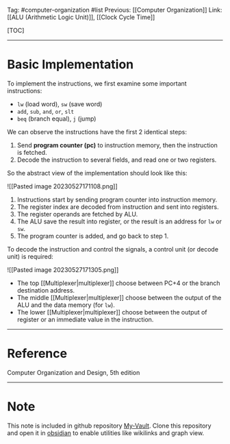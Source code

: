 Tag: #computer-organization #list 
Previous: [[Computer Organization]]
Link: [[ALU (Arithmetic Logic Unit)]], [[Clock Cycle Time]]

[TOC]

---

# Basic Implementation

To implement the instructions, we first examine some important instructions:

- `lw` (load word), `sw` (save word)
- `add`, `sub`, `and`, `or`, `slt`
- `beq` (branch equal), `j` (jump)

We can observe the instructions have the first 2 identical steps:

1. Send **program counter (pc)** to instruction memory, then the instruction is fetched.
2. Decode the instruction to several fields, and read one or two registers.

So the abstract view of the implementation should look like this:

![[Pasted image 20230527171108.png]]

1. Instructions start by sending program counter into instruction memory.
2. The register index are decoded from instruction and sent into registers.
3. The register operands are fetched by ALU.
4. The ALU save the result into register, or the result is an address for `lw` or `sw`.
5. The program counter is added, and go back to step 1.

To decode the instruction and control the signals, a control unit (or decode unit) is required:

![[Pasted image 20230527171305.png]]

- The top [[Multiplexer|multiplexer]] choose between PC+4 or the branch destination address.
- The middle [[Multiplexer|multiplexer]] choose between the output of the ALU and the data memory (for `lw`).
- The lower [[Multiplexer|multiplexer]] choose between the output of register or an immediate value in the instruction.

---

# Reference

Computer Organization and Design, 5th edition

---

# Note

This note is included in github repository [My-Vault](https://github.com/LittleD3092/My-Vault.git). Clone this repository and open it in [obsidian](https://obsidian.md/) to enable utilities like wikilinks and graph view.